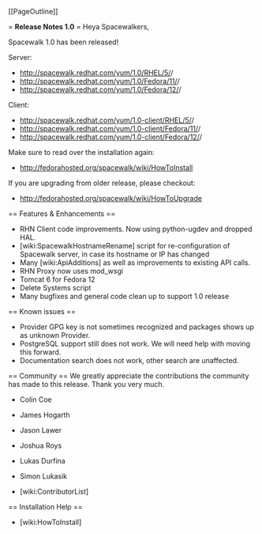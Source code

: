 [[PageOutline]]

= __Release Notes 1.0__ =
Heya Spacewalkers,

Spacewalk 1.0 has been released!

Server:
 * http://spacewalk.redhat.com/yum/1.0/RHEL/5/<arch>/
 * http://spacewalk.redhat.com/yum/1.0/Fedora/11/<arch>/
 * http://spacewalk.redhat.com/yum/1.0/Fedora/12/<arch>/

Client:
 * http://spacewalk.redhat.com/yum/1.0-client/RHEL/5/<arch>/
 * http://spacewalk.redhat.com/yum/1.0-client/Fedora/11/<arch>/
 * http://spacewalk.redhat.com/yum/1.0-client/Fedora/12/<arch>/

Make sure to read over the installation again:

 * http://fedorahosted.org/spacewalk/wiki/HowToInstall

If you are upgrading from older release, please checkout:

 * http://fedorahosted.org/spacewalk/wiki/HowToUpgrade

== Features & Enhancements ==
 * RHN Client code improvements. Now using python-ugdev and dropped HAL. 
 * [wiki:SpacewalkHostnameRename] script for re-configuration of Spacewalk server, in case its hostname or IP has changed
 * Many [wiki:ApiAdditions] as well as improvements to existing API calls. 
 * RHN Proxy now uses mod_wsgi
 * Tomcat 6 for Fedora 12
 * Delete Systems script 
 * Many bugfixes and general code clean up to support 1.0 release

== Known issues ==
 * Provider GPG key is not sometimes recognized and packages shows up as unknown Provider.
 * PostgreSQL support still does not work. We will need help with moving this forward. 
 * Documentation search does not work, other search are unaffected. 
 
== Community ==
We greatly appreciate the contributions the community has made to this release. Thank you very much.
 * Colin Coe
 * James Hogarth
 * Jason Lawer
 * Joshua Roys
 * Lukas Durfina
 * Simon Lukasik

 * [wiki:ContributorList]

== Installation Help ==
 * [wiki:HowToInstall]